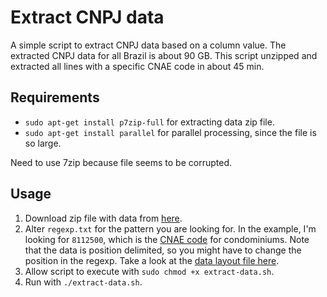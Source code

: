 # Extract CNPJ data

A simple script to extract CNPJ data based on a column value. The extracted CNPJ data for all Brazil is about 90 GB. This script unzipped and extracted all lines with a specific CNAE code in about 45 min.

## Requirements

- `sudo apt-get install p7zip-full` for extracting data zip file.
- `sudo apt-get install parallel` for parallel processing, since the file is so large.

Need to use 7zip because file seems to be corrupted.

## Usage

1. Download zip file with data from [here](http://receita.economia.gov.br/orientacao/tributaria/cadastros/cadastro-nacional-de-pessoas-juridicas-cnpj/dados-publicos-cnpj).
2. Alter `regexp.txt` for the pattern you are looking for. In the example, I'm looking for `8112500`, which is the [CNAE code](https://cnae.ibge.gov.br/?view=subclasse&tipo=cnae&versao=10&subclasse=8112500&chave=condom%C3%ADnio) for condominiums. Note that the data is position delimited, so you might have to change the position in the regexp. Take a look at the [data layout file here](https://fazendagovbr.sharepoint.com/sites/MFDATA/RFB/LAYOUT_DADOS_ABERTOS_CNPJ.pdf).
3. Allow script to execute with `sudo chmod +x extract-data.sh`.
4. Run with `./extract-data.sh`.

